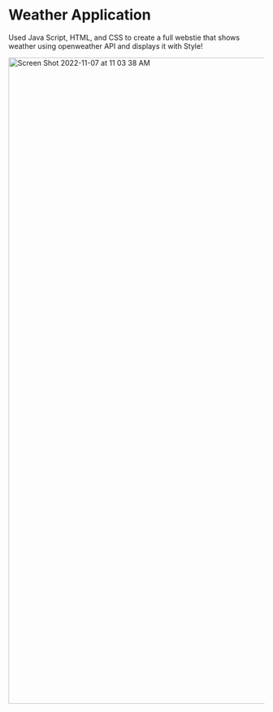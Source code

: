 # Weather Application

Used Java Script, HTML, and CSS to create a full webstie that shows weather using openweather API and displays it with Style!


<img width="1272" alt="Screen Shot 2022-11-07 at 11 03 38 AM" src="https://user-images.githubusercontent.com/64170090/200382550-d41efc60-7972-4d68-af26-67316b42ca13.png">

